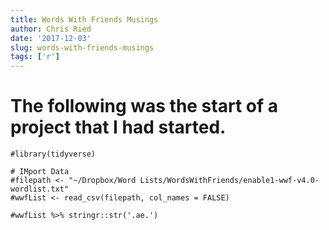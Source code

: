 ```yaml
---
title: Words With Friends Musings
author: Chris Ried
date: '2017-12-03'
slug: words-with-friends-musings
tags: ['r']
---
```


# The following was the start of a project that I had started.

```{r}
#library(tidyverse)
```



```{r}
# IMport Data 
#filepath <- "~/Dropbox/Word Lists/WordsWithFriends/enable1-wwf-v4.0-wordlist.txt"
#wwfList <- read_csv(filepath, col_names = FALSE)
```



```{r}
#wwfList %>% stringr::str('.ae.')
```

